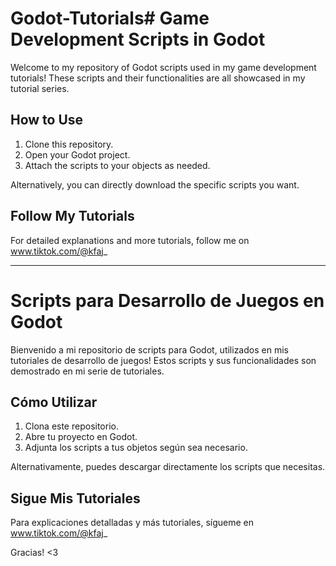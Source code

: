 # Godot-Tutorials# Game Development Scripts in Godot

Welcome to my repository of Godot scripts used in my game development tutorials! These scripts and their functionalities are all showcased in my tutorial series.

## How to Use
1. Clone this repository.
2. Open your Godot project.
3. Attach the scripts to your objects as needed.

Alternatively, you can directly download the specific scripts you want.

## Follow My Tutorials
For detailed explanations and more tutorials, follow me on www.tiktok.com/@kfaj_

---

# Scripts para Desarrollo de Juegos en Godot

Bienvenido a mi repositorio de scripts para Godot, utilizados en mis tutoriales de desarrollo de juegos! Estos scripts y sus funcionalidades son demostrado en mi serie de tutoriales.

## Cómo Utilizar
1. Clona este repositorio.
2. Abre tu proyecto en Godot.
3. Adjunta los scripts a tus objetos según sea necesario.

Alternativamente, puedes descargar directamente los scripts que necesitas.

## Sigue Mis Tutoriales
Para explicaciones detalladas y más tutoriales, sígueme en www.tiktok.com/@kfaj_

Gracias! <3
